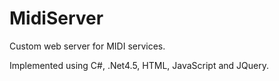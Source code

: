
MidiServer
==========

Custom web server for MIDI services.

Implemented using C#, .Net4.5, HTML, JavaScript and JQuery.
